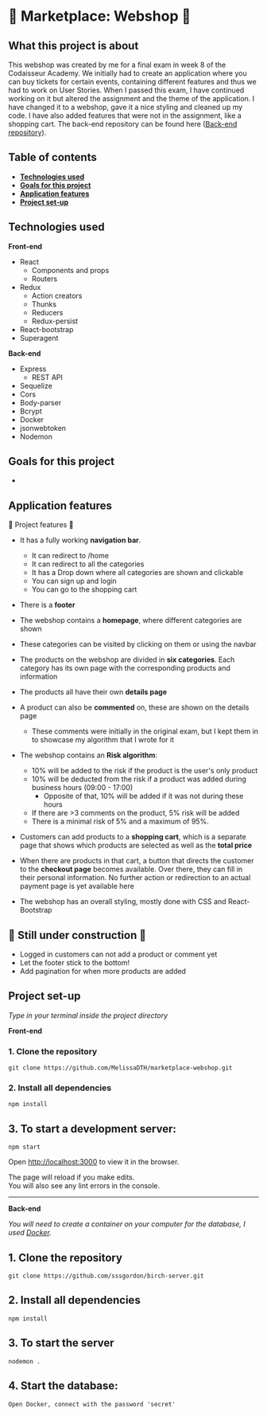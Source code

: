# :bank: Marketplace: Webshop :bank:

## What this project is about 

This webshop was created by me for a final exam in week 8 of the Codaisseur Academy. We initially had to create an application where you can buy tickets for certain events, containing different features and thus we had to work on User Stories. When I passed this exam, I have continued working on it but altered the assignment and the theme of the application. I have changed it to a webshop, gave it a nice styling and cleaned up my code. I have also added features that were not in the assignment, like a shopping cart. The back-end repository can be found here ([Back-end repository](https://github.com/MelissaDTH/marketplace-server.git)).


## Table of contents 
- **[Technologies used](#technologies-used)**
- **[Goals for this project](#goals-for-this-project)**
- **[Application features](#application-features)**
- **[Project set-up](#project-set-up)**

## Technologies used 

<b>Front-end</b>
  * React
      * Components and props
      * Routers
  * Redux
      * Action creators
      * Thunks
      * Reducers
      * Redux-persist
  * React-bootstrap
  * Superagent

<b>Back-end</b>
  * Express
      * REST API
  * Sequelize
  * Cors
  * Body-parser
  * Bcrypt
  * Docker
  * jsonwebtoken
  * Nodemon

  
## Goals for this project

* 

## Application features

 :floppy_disk: Project features :floppy_disk:

- It has a fully working **navigation bar**.
  * It can redirect to /home
  * It can redirect to all the categories
  * It has a Drop down where all categories are shown and clickable
  * You can sign up and login
  * You can go to the shopping cart
- There is a **footer**
- The webshop contains a **homepage**, where different categories are shown 
- These categories can be visited by clicking on them or using the navbar
- The products on the webshop are divided in **six categories**. Each category has its own page with the corresponding products and information
- The products all have their own **details page**
- A product can also be **commented** on, these are shown on the details page
  * These comments were initially in the original exam, but I kept them in to showcase my algorithm that I wrote for it
- The webshop contains an **Risk algorithm**:
  * 10% will be added to the risk if the product is the user's only product
  * 10% will be deducted from the risk if a product was added during business hours (09:00 - 17:00)
    * Opposite of that, 10% will be added if it was not during these hours
  * If there are >3 comments on the product, 5% risk will be added
  * There is a minimal risk of 5% and a maximum of 95%.

- Customers can add products to a **shopping cart**, which is a separate page that shows which products are selected as well as the **total price**
- When there are products in that cart, a button that directs the customer to the **checkout page** becomes available. Over there, they can fill in their personal information. No further action or redirection to an actual payment page is yet available here
- The webshop has an overall styling, mostly done with CSS and React-Bootstrap


## :construction: Still under construction :construction:

 * Logged in customers can not add a product or comment yet
 * Let the footer stick to the bottom! 
 * Add pagination for when more products are added

## Project set-up
<i>Type in your terminal inside the project directory</i>

<b>Front-end</b>

### 1. Clone the repository
```
git clone https://github.com/MelissaDTH/marketplace-webshop.git
```

### 2. Install all dependencies 
```
npm install
```

## 3. To start a development server:

``` 
npm start
```

Open [http://localhost:3000](http://localhost:3000) to view it in the browser.

The page will reload if you make edits.<br />
You will also see any lint errors in the console.

<hr>
<b>Back-end</b>

<i> You will need to create a container on your computer for the database, I used [Docker](http://docker.com/).</i>

## 1. Clone the repository 
```
git clone https://github.com/sssgordon/birch-server.git
```

## 2. Install all dependencies
```
npm install
```

## 3. To start the server

``` 
nodemon .
```

## 4. Start the database:

``` 
Open Docker, connect with the password 'secret'
```

